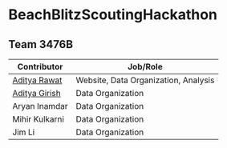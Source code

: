 # BeachBlitzScoutingHackathon
Team 3476B
---
| **Contributor**                                | **Job/Role**                         |
| -----------------------------------------------| -------------------------------------|
| [Aditya Rawat](https://github.com/aditya1rawat)| Website, Data Organization, Analysis |
| [Aditya Girish](https://github.com/CurryLion)  | Data Organization                    |
| Aryan Inamdar                                  | Data Organization                    |
| Mihir Kulkarni                                 | Data Organization                    |
| Jim Li                                         | Data Organization                    |
